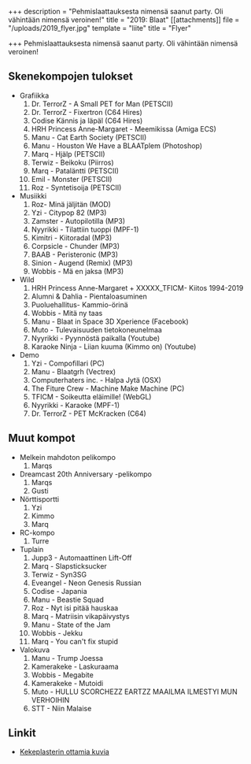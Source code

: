 +++
description = "Pehmislaattauksesta nimensä saanut party. Oli vähintään nimensä veroinen!"
title = "2019: Blaat"
[[attachments]]
file = "/uploads/2019_flyer.jpg"
template = "liite"
title = "Flyer"

+++
Pehmislaattauksesta nimensä saanut party. Oli vähintään nimensä veroinen!

## Skenekompojen tulokset

* Grafiikka
   1. Dr. TerrorZ - A Small PET for Man (PETSCII)
   2. Dr. TerrorZ - Fixertron (C64 Hires)
   3. Codise Kännis ja läpäl (C64 Hires)
   4. HRH Princess Anne-Margaret - Meemikissa (Amiga ECS)
   5. Manu - Cat Earth Society (PETSCII)
   6. Manu - Houston We Have a BLAATplem (Photoshop)
   7. Marq - Hjälp (PETSCII)
   8. Terwiz - Beikoku (Piirros)
   9. Marq - Pataläntti (PETSCII)
  10. Emil - Monster (PETSCII)
  11. Roz - Syntetisoija (PETSCII)
* Musiikki
  1. Roz- Minä jäljitän (MOD)
  2. Yzi - Citypop 82 (MP3)
  3. Zamster - Autopilotilla (MP3)
  4. Nyyrikki - Tilattiin tuoppi (MPF-1)
  5. Kimitri - Kiitoradal (MP3)
  6. Corpsicle - Chunder (MP3)
  7. BAAB - Peristeronic (MP3)
  8. Sinion - Augend (Remix) (MP3)
  9. Wobbis - Mä en jaksa (MP3)
* Wild
  1. HRH Princess Anne-Margaret + XXXXX_TFICM- Kiitos 1994-2019
  2. Alumni & Dahlia - Pientaloasuminen
  3. Puoluehallitus- Kammio-örinä
  4. Wobbis - Mitä ny taas
  5. Manu - Blaat in Space 3D Xperience (Facebook)
  6. Muto - Tulevaisuuden tietokoneunelmaa
  7. Nyyrikki - Pyynnöstä paikalla (Youtube)
  8. Karaoke Ninja - Liian kuuma (Kimmo on) (Youtube)
* Demo
  1. Yzi - Compofillari (PC)
  2. Manu - Blaatgrh (Vectrex)
  3. Computerhaters inc. - Halpa Jytä (OSX)
  4. The Fiture Crew - Machine Make Machine (PC)
  5. TFICM - Soikeutta eläimille! (WebGL)
  6. Nyyrikki - Karaoke (MPF-1)
  7. Dr. TerrorZ - PET McKracken (C64)

## Muut kompot

* Melkein mahdoton pelikompo
  1. Marqs
* Dreamcast 20th Anniversary -pelikompo
  1. Marqs
  2. Gusti
* Nörttisportti
  1. Yzi
  2. Kimmo
  3. Marq
* RC-kompo
  1. Turre
* Tuplain
   1. Jupp3 - Automaattinen Lift-Off
   2. Marq - Slapsticksucker
   3. Terwiz - Syn3SG
   4. Eveangel - Neon Genesis Russian
   5. Codise - Japania
   6. Manu - Beastie Squad
   7. Roz - Nyt isi pitää hauskaa
   8. Marq - Matriisin vikapäivystys
   9. Manu - State of the Jam
  10. Wobbis - Jekku
  11. Marq - You can't fix stupid
* Valokuva
  1. Manu - Trump Joessa
  2. Kamerakeke - Laskuraama
  3. Wobbis - Megabite
  4. Kamerakeke - Mutoidi
  5. Muto - HULLU SCORCHEZZ EARTZZ MAAILMA ILMESTYI MUN VERHOIHIN
  6. STT - Niin Malaise

## Linkit

* [Kekeplasterin ottamia kuvia](https://www.xn--myyr-ooa.com/kuvia/vparty19/index.html?fbclid=IwAR3xrgHjnkmUuGhJc5DbfkPbXboiproEWIEov64UsIyrnFlqDkZcz5mMjws)